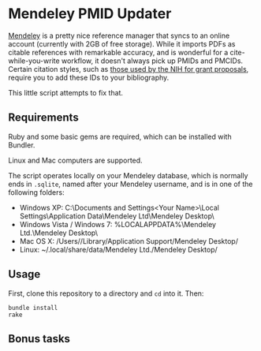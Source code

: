 # Mendeley PMID Updater

[Mendeley](http://www.mendeley.com/) is a pretty nice reference manager that syncs to an online account (currently with 2GB of free storage).  While it imports PDFs as citable references with remarkable accuracy, and is wonderful for a cite-while-you-write workflow, it doesn't always pick up PMIDs and PMCIDs.  Certain citation styles, such as [those used by the NIH for grant proposals](http://publicaccess.nih.gov/include-pmcid-citations.htm), require you to add these IDs to your bibliography.

This little script attempts to fix that.

## Requirements

Ruby and some basic gems are required, which can be installed with Bundler.

Linux and Mac computers are supported.

The script operates locally on your Mendeley database, which is normally ends in `.sqlite`, named after your Mendeley username, and is in one of the following folders:

* Windows XP: C:\Documents and Settings\<Your Name>\Local Settings\Application Data\Mendeley Ltd\Mendeley Desktop\
* Windows Vista / Windows 7: %LOCALAPPDATA%\Mendeley Ltd.\Mendeley Desktop\
* Mac OS X: /Users/<Your username>/Library/Application Support/Mendeley Desktop/
* Linux: ~/.local/share/data/Mendeley Ltd./Mendeley Desktop/

## Usage

First, clone this repository to a directory and `cd` into it.  Then:

    bundle install
    rake

## Bonus tasks

